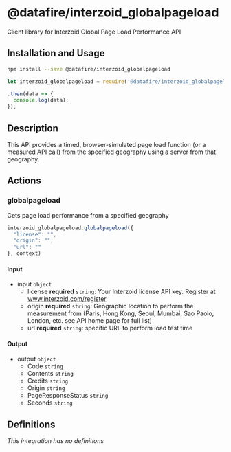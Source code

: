 # @datafire/interzoid_globalpageload

Client library for Interzoid Global Page Load Performance API

## Installation and Usage
```bash
npm install --save @datafire/interzoid_globalpageload
```
```js
let interzoid_globalpageload = require('@datafire/interzoid_globalpageload').create();

.then(data => {
  console.log(data);
});
```

## Description

This API provides a timed, browser-simulated page load function (or a measured API call) from the specified geography using a server from that geography.

## Actions

### globalpageload
Gets page load performance from a specified geography



```js
interzoid_globalpageload.globalpageload({
  "license": "",
  "origin": "",
  "url": ""
}, context)
```

#### Input
* input `object`
  * license **required** `string`: Your Interzoid license API key. Register at www.interzoid.com/register
  * origin **required** `string`: Geographic location to perform the measurement from (Paris, Hong Kong, Seoul, Mumbai, Sao Paolo, London, etc. see API home page for full list)
  * url **required** `string`: specific URL to perform load test time

#### Output
* output `object`
  * Code `string`
  * Contents `string`
  * Credits `string`
  * Origin `string`
  * PageResponseStatus `string`
  * Seconds `string`



## Definitions

*This integration has no definitions*
